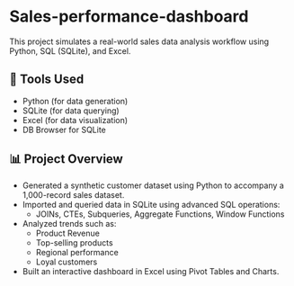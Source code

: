 # Sales-performance-dashboard

This project simulates a real-world sales data analysis workflow using Python, SQL (SQLite), and Excel.

## 🔧 Tools Used
- Python (for data generation)
- SQLite (for data querying)
- Excel (for data visualization)
- DB Browser for SQLite

## 📊 Project Overview
- Generated a synthetic customer dataset using Python to accompany a 1,000-record sales dataset.
- Imported and queried data in SQLite using advanced SQL operations:
  - JOINs, CTEs, Subqueries, Aggregate Functions, Window Functions
- Analyzed trends such as:
  - Product Revenue
  - Top-selling products
  - Regional performance
  - Loyal customers
- Built an interactive dashboard in Excel using Pivot Tables and Charts.
